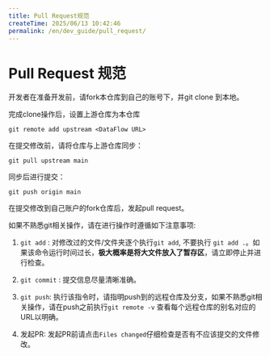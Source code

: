 ```yaml
---
title: Pull Request规范
createTime: 2025/06/13 10:42:46
permalink: /en/dev_guide/pull_request/
---
```

# Pull Request 规范

开发者在准备开发前，请fork本仓库到自己的账号下，并git clone 到本地。

完成clone操作后，设置上游仓库为本仓库

```
git remote add upstream <DataFlow URL>
```

在提交修改前，请将仓库与上游仓库同步：

```
git pull upstream main
```
同步后进行提交：
```
git push origin main
```

在提交修改到自己账户的fork仓库后，发起pull request。

如果不熟悉git相关操作，请在进行操作时遵循如下注意事项:

1. ``git add`` : 对修改过的文件/文件夹逐个执行``git add``, 不要执行 ``git add .``。如果该命令运行时间过长，**极大概率是将大文件放入了暂存区**，请立即停止并进行检查。

2. ``git commit`` : 提交信息尽量清晰准确。

3. ``git push``:  执行该指令时，请指明push到的远程仓库及分支，如果不熟悉git相关操作，请在push之前执行``git remote -v`` 查看每个远程仓库的别名对应的URL以明确。

4. 发起PR: 发起PR前请点击``Files changed``仔细检查是否有不应该提交的文件修改。